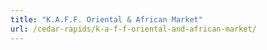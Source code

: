 ```yaml
---
title: "K.A.F.F. Oriental & African Market"
url: /cedar-rapids/k-a-f-f-oriental-and-african-market/
---
```

